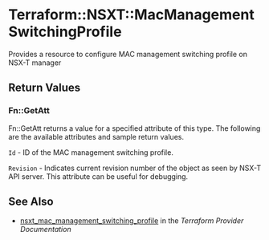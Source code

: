 # Terraform::NSXT::MacManagementSwitchingProfile

Provides a resource to configure MAC management switching profile on NSX-T manager

## Return Values

### Fn::GetAtt

Fn::GetAtt returns a value for a specified attribute of this type. The following are the available attributes and sample return values.

`Id` - ID of the MAC management switching profile.

`Revision` - Indicates current revision number of the object as seen by NSX-T API server. This attribute can be useful for debugging.

## See Also

* [nsxt_mac_management_switching_profile](https://www.terraform.io/docs/providers/nsxt/r/mac_management_switching_profile.html) in the _Terraform Provider Documentation_